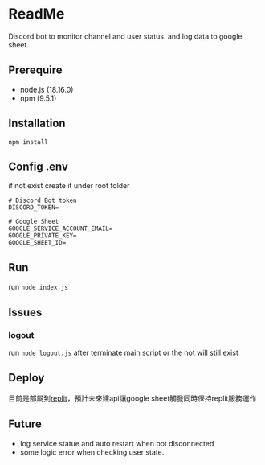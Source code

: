 # ReadMe

Discord bot to monitor channel and user status.
and log data to google sheet. 

## Prerequire

- node.js (18.16.0)
- npm (9.5.1)

## Installation

`npm install`

## Config .env
if not exist create it under root folder
```
# Discord Bot token
DISCORD_TOKEN=

# Google Sheet
GOOGLE_SERVICE_ACCOUNT_EMAIL=
GOOGLE_PRIVATE_KEY=
GOOGLE_SHEET_ID=
```

## Run

run `node index.js`

## Issues

### logout 
run `node logout.js` after terminate main script or the not will still exist


## Deploy

目前是部屬到[replit](https://replit.com/@thisisforsmeeth/channel-monitor)，預計未來建api讓google sheet觸發同時保持replit服務運作


## Future

- log service statue and auto restart when bot disconnected
- some logic error when checking user state.